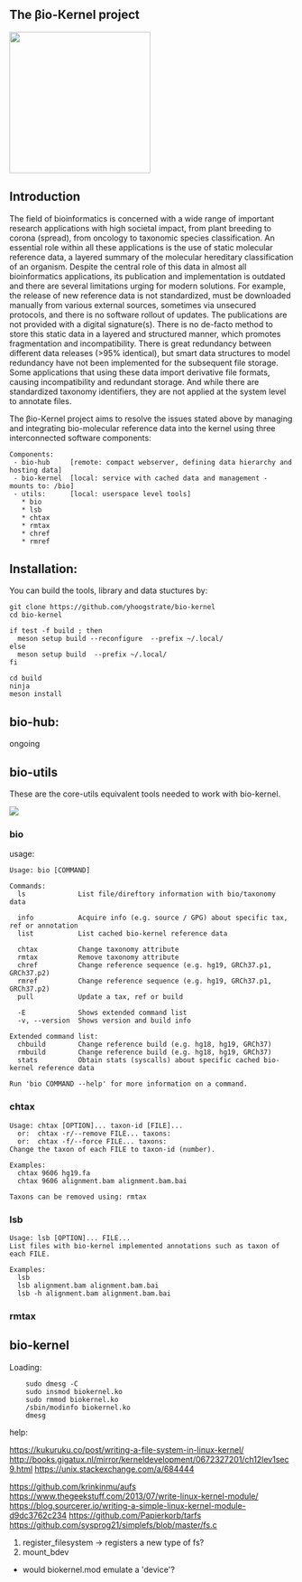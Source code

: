 The βio-Кernel project
----------

<img src="https://server.bh24.net/bio-kernel/assets/bio-kernel.png" height="250">

Introduction
----------

The field of bioinformatics is concerned with a wide range of important research applications with high societal impact, from plant breeding to corona (spread), from oncology to taxonomic species classification. An essential role within all these applications is the use of static molecular reference data, a layered summary of the molecular hereditary classification of an organism. Despite the central role of this data in almost all bioinformatics applications, its publication and implementation is outdated and there are several limitations urging for modern solutions.
For example, the release of new reference data is not standardized, must be downloaded manually from various external sources, sometimes via unsecured protocols, and there is no software rollout of updates. The publications are not provided with a digital signature(s). There is no de-facto method to store this static data in a layered and structured manner, which promotes fragmentation and incompatibility. There is great redundancy between different data releases (>95% identical), but smart data structures to model redundancy have not been implemented for the subsequent file storage. Some applications that using these data import derivative file formats, causing incompatibility and redundant storage. And while there are standardized taxonomy identifiers, they are not applied at the system level to annotate files.

The βio-Кernel project aims to resolve the issues stated above by managing and integrating bio-molecular reference data into the kernel using three interconnected software components:


```
Components:
 - bio-hub     [remote: compact webserver, defining data hierarchy and hosting data]
 - bio-kernel  [local: service with cached data and management - mounts to: /bio]
 - utils:      [local: userspace level tools]
   * bio
   * lsb
   * chtax
   * rmtax
   * chref
   * rmref
```

Installation:
---------

You can build the tools, library and data stuctures by:

```
git clone https://github.com/yhoogstrate/bio-kernel
cd bio-kernel

if test -f build ; then
  meson setup build --reconfigure  --prefix ~/.local/
else
  meson setup build  --prefix ~/.local/
fi

cd build
ninja
meson install
```

## bio-hub:

ongoing


## bio-utils

These are the core-utils equivalent tools needed to work with bio-kernel.

<img src="https://server.bh24.net/bio-kernel/assets/screenshot_001.png">

### bio


usage:
```
Usage: bio [COMMAND]

Commands:
  ls             List file/direftory information with bio/taxonomy data

  info           Acquire info (e.g. source / GPG) about specific tax, ref or annotation
  list           List cached bio-kernel reference data

  chtax          Change taxonomy attribute
  rmtax          Remove taxonomy attribute
  chref          Change reference sequence (e.g. hg19, GRCh37.p1, GRCh37.p2)
  rmref          Change reference sequence (e.g. hg19, GRCh37.p1, GRCh37.p2)
  pull           Update a tax, ref or build

  -E             Shows extended command list
  -v, --version  Shows version and build info

Extended command list:
  chbuild        Change reference build (e.g. hg18, hg19, GRCh37)
  rmbuild        Change reference build (e.g. hg18, hg19, GRCh37)
  stats          Obtain stats (syscalls) about specific cached bio-kernel reference data

Run 'bio COMMAND --help' for more information on a command.

```

### chtax

```
Usage: chtax [OPTION]... taxon-id [FILE]...
  or:  chtax -r/--remove FILE... taxons:
  or:  chtax -f/--force FILE... taxons:
Change the taxon of each FILE to taxon-id (number).

Examples:
  chtax 9606 hg19.fa
  chtax 9606 alignment.bam alignment.bam.bai

Taxons can be removed using: rmtax
```


### lsb

```
Usage: lsb [OPTION]... FILE...
List files with bio-kernel implemented annotations such as taxon of each FILE.

Examples:
  lsb
  lsb alignment.bam alignment.bam.bai
  lsb -h alignment.bam alignment.bam.bai
```

### rmtax


## bio-kernel


Loading:
```
	sudo dmesg -C
	sudo insmod biokernel.ko
	sudo rmmod biokernel.ko
	/sbin/modinfo biokernel.ko
	dmesg
```


help:

https://kukuruku.co/post/writing-a-file-system-in-linux-kernel/
http://books.gigatux.nl/mirror/kerneldevelopment/0672327201/ch12lev1sec9.html
https://unix.stackexchange.com/a/684444

https://github.com/krinkinmu/aufs
https://www.thegeekstuff.com/2013/07/write-linux-kernel-module/
https://blog.sourcerer.io/writing-a-simple-linux-kernel-module-d9dc3762c234
https://github.com/Papierkorb/tarfs
https://github.com/sysprog21/simplefs/blob/master/fs.c

1. register_filesystem -> registers a new type of fs?
2. mount_bdev
 - would biokernel.mod emulate a 'device'?


